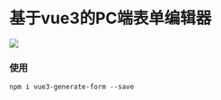 # 基于vue3的PC端表单编辑器

[![](https://img.shields.io/badge/vue3-3.0.0-brightgreen.svg)]({https://v3.cn.vuejs.org/})


### 使用

```
npm i vue3-generate-form --save
```

